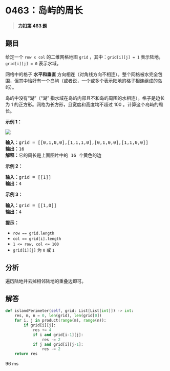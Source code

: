 # 0463：岛屿的周长


> <u>**[力扣第 463 题](https://leetcode.cn/problems/island-perimeter/)**</u>

## 题目

<p>给定一个 <code>row x col</code> 的二维网格地图 <code>grid</code> ，其中：<code>grid[i][j] = 1</code> 表示陆地， <code>grid[i][j] = 0</code> 表示水域。</p>

<p>网格中的格子 <strong>水平和垂直</strong> 方向相连（对角线方向不相连）。整个网格被水完全包围，但其中恰好有一个岛屿（或者说，一个或多个表示陆地的格子相连组成的岛屿）。</p>

<p>岛屿中没有“湖”（“湖” 指水域在岛屿内部且不和岛屿周围的水相连）。格子是边长为 1 的正方形。网格为长方形，且宽度和高度均不超过 100 。计算这个岛屿的周长。</p>



<p><strong>示例 1：</strong></p>

<p><img src="https://assets.leetcode-cn.com/aliyun-lc-upload/uploads/2018/10/12/island.png" /></p>

<pre>
<strong>输入：</strong>grid = [[0,1,0,0],[1,1,1,0],[0,1,0,0],[1,1,0,0]]
<strong>输出：</strong>16
<strong>解释：</strong>它的周长是上面图片中的 16 个黄色的边</pre>

<p><strong>示例 2：</strong></p>

<pre>
<strong>输入：</strong>grid = [[1]]
<strong>输出：</strong>4
</pre>

<p><strong>示例 3：</strong></p>

<pre>
<strong>输入：</strong>grid = [[1,0]]
<strong>输出：</strong>4
</pre>



<p><strong>提示：</strong></p>

<ul>
<li><code>row == grid.length</code></li>
<li><code>col == grid[i].length</code></li>
<li><code>1 <= row, col <= 100</code></li>
<li><code>grid[i][j]</code> 为 <code>0</code> 或 <code>1</code></li>
</ul>


## 分析

遍历陆地并去掉相邻陆地的重叠边即可。

## 解答

```python
def islandPerimeter(self, grid: List[List[int]]) -> int:
    res, m, n = 0, len(grid), len(grid[0])
    for i, j in product(range(m), range(n)):
        if grid[i][j]:
            res += 4
            if i and grid[i-1][j]:
                res -= 2
            if j and grid[i][j-1]:
                res -= 2
    return res
```
96 ms


